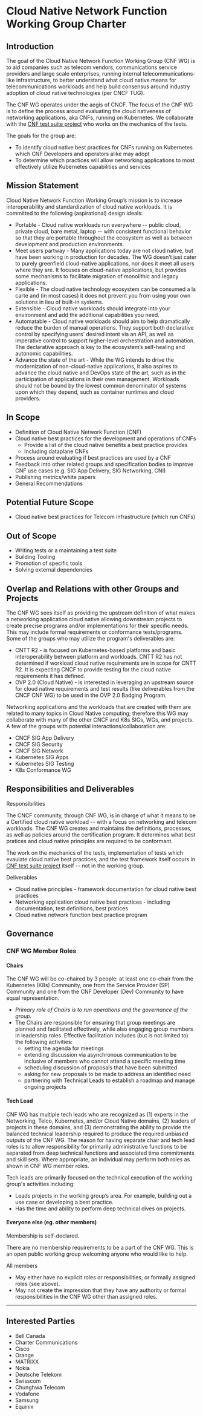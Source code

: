 # Cloud Native Network Function Working Group Charter

## Introduction
The goal of the Cloud Native Network Function Working Group (CNF WG)  is to aid companies such as telecom vendors, communications service providers and large scale enterprises, running internal telecommunications-like infrastructure, to better understand what cloud native means for telecommunications workloads and help build consensus around industry adoption of cloud native technologies (per CNCF TUG).

The CNF WG operates under the aegis of CNCF. The focus of the CNF WG is to define the process around evaluating the cloud nativeness of networking applications, aka CNFs, running on Kubernetes. We collaborate with the [CNF test suite project](https://github.com/cncf/cnf-conformance/blob/master/README-testsuite.md) who works on the mechanics of the tests.

The goals for the group are:
- To identify cloud native best practices for CNFs running on Kubernetes which CNF Developers and operators alike may adopt
- To determine which practices will allow networking applications to most effectively utilize Kubernetes capabilities and services


## Mission Statement
Cloud Native Network Function Working Group’s mission is to increase interoperability and standardization of cloud native workloads. It is committed to the following (aspirational) design ideals:
- Portable - Cloud native workloads run everywhere -- public cloud, private cloud, bare metal, laptop -- with consistent functional behavior so that they are portable throughout the ecosystem as well as between development and production environments.
- Meet users partway - Many applications today are not cloud native, but have been working in production for decades. The WG doesn’t just cater to purely greenfield cloud-native applications, nor does it meet all users where they are. It focuses on cloud-native applications, but provides some mechanisms to facilitate migration of monolithic and legacy applications.
- Flexible - The cloud native technology ecosystem can be consumed a la carte and (in most cases) it does not prevent you from using your own solutions in lieu of built-in systems.
- Extensible - Cloud native workloads should integrate into your environment and add the additional capabilities you need.
- Automatable -  Cloud native workloads should aim to help dramatically reduce the burden of manual operations. They support both declarative control by specifying users’ desired intent via an API, as well as imperative control to support higher-level orchestration and automation. The declarative approach is key to the ecosystem’s self-healing and autonomic capabilities.
- Advance the state of the art - While the WG intends to drive the modernization of non-cloud-native applications, it also aspires to advance the cloud native and DevOps state of the art, such as in the participation of applications in their own management. Workloads should not be bound by the lowest common denominator of systems upon which they depend, such as container runtimes and cloud providers.

## In Scope
- Definition of Cloud Native Network Function (CNF)
- Cloud native best practices for the development and operations of CNFs
  - Provide a list of the cloud native benefits a best practice provides
  - Including dataplane CNFs
- Process around evaluating if best practices are used by a CNF
- Feedback into other related groups and specification bodies to improve CNF use cases (e.g. SIG App Delivery, SIG Networking, CNI)
- Publishing metrics/white papers
- General Recommendations

## Potential Future Scope
- Cloud native best practices for Telecom infrastructure (which run CNFs)

## Out of Scope

- Writing tests or a maintaining a test suite
- Building Tooling
- Promotion of specific tools
- Solving external dependencies


## Overlap and Relations with other Groups and Projects
The CNF WG sees itself as providing the upstream definition of what makes a networking application cloud native allowing downstream projects to create precise programs and/or implementations for their specific needs. This may include formal requirements or conformance tests/programs. Some of the groups who may utilize the program's deliverables are:

- CNTT R2 - is focused on Kubernetes-based platforms and basic interoperability between platform and workloads. CNTT R2 has not determined if workload cloud native requirements are in scope for CNTT R2. It is expecting CNCF to provide testing for the cloud native requirements it has defined. 
- OVP 2.0 (Cloud Native) - is interested in leveraging an upstream source for cloud native requirements and test results (like deliverables from the CNCF CNF WG) to be used in the OVP 2.0 Badging Program.

Networking applications and the workloads that are created with them are related to many topics in Cloud Native computing; therefore this WG may collaborate with many of the other CNCF and K8s SIGs, WGs, and projects. A few of the groups with potential interactions/collaboration are:

- CNCF SIG App Delivery
- CNCF SIG Security 
- CNCF SIG Network
- Kubernetes SIG Apps
- Kubernetes SIG Testing
- K8s Conformance WG

## Responsibilities and Deliverables

Responsibilities

The CNCF community, through CNF WG, is in charge of what it means to be a Certified cloud native workload -- with a focus on networking and telecom workloads. 
The CNF WG creates and maintains the definitions, processes, as well as policies around the certification program. It determines what best pratices and cloud native principles are required to be conformant.

The work on the mechanics of the tests, implementation of tests which evaulate cloud native best practices, and the test framework itself occurs in [CNF test suite project](https://github.com/cncf/cnf-conformance/blob/master/README-testsuite.md) itself -- not in the working  group.

Deliverables
- Cloud native principles - framework documentation for cloud native best practices 
- Networking application cloud native best practices - including documentation, test definitions, best pratices
- Cloud native network function best practice program


## Governance



### CNF WG Member Roles


#### Chairs

The CNF WG will be co-chaired by 3 people: at least one co-chair from the Kubernetes (K8s) Community, one from the Service Provider (SP) Community and one from the CNF Developer (Dev) Community to have equal representation.
- *Primary role of Chairs is to run operations and the governance of the group.*
- The Chairs are responsible for ensuring that group meetings are planned and facilitated effectively, while also engaging group members in leadership roles. Effective facilitation includes (but is not limited to) the following activities:
    - setting the agenda for meetings
    - extending discussion via asynchronous communication to be inclusive of members who cannot attend a specific meeting time
    - scheduling discussion of proposals that have been submitted
    - asking for new proposals to be made to address an identified need
    - partnering with Technical Leads to establish a roadmap and manage ongoing projects

#### Tech Lead


CNF WG has multiple tech leads who are recognized as (1) experts in the Networking, Telco, Kubernetes, and/or Cloud Native domains, (2) leaders of projects in these domains, and (3) demonstrating the ability to provide the balanced technical leadership required to produce the required unbiased outputs of the CNF WG. The reason for having separate chair and tech lead roles is to allow responsibility for primarily administrative functions to be separated from deep technical functions and associated time commitments and skill sets. Where appropriate, an individual may perform both roles as shown in CNF WG member roles.

Tech leads are primarily focused on the technical execution of the working group's activities including:
- Leads projects in the working group’s area. For example, building out a use case or developing a best practice.
- Has the time and ability to perform deep technical dives on projects.


#### Everyone else (eg. other members)

Membership is self-declared.

There are no membership requirements to be a part of the CNF WG. This is an open public working group welcoming anyone who would like to help.

All members
- May either have no explicit roles or responsibilities, or formally assigned roles (see above).
- May not create the impression that they have any authority or formal responsibilities in the CNF WG other than assigned roles.

<!--
See [CONTRIBUTING](CONTRIBUTING.md) documentation for more information how to get involved.
-->


---


## Interested Parties

- Bell Canada
- Charter Communications
- Cisco
- Orange
- MATRIXX
- Nokia
- Deutsche Telekom
- Swisscom
- Chunghwa Telecom
- Vodafone
- Samsung
- Equinix
